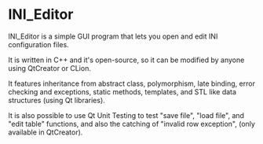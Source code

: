 # INI_Editor
INI_Editor is a simple GUI program that lets you open and edit INI configuration files. 

It is written in C++ and it's open-source, so it can be modified by anyone using QtCreator or CLion.

It features inheritance from abstract class, polymorphism, late binding, error checking and exceptions, static methods, templates, and STL like data structures (using Qt libraries).

It is also possible to use Qt Unit Testing to test "save file", "load file", and "edit table" functions, and also the catching of "invalid row exception", (only available in QtCreator).
